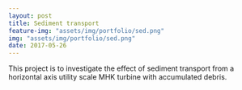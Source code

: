 ```yaml
---
layout: post
title: Sediment transport
feature-img: "assets/img/portfolio/sed.png"
img: "assets/img/portfolio/sed.png"
date: 2017-05-26
---
```


This project is to investigate the effect of sediment transport from a horizontal axis utility scale MHK turbine with accumulated debris.

